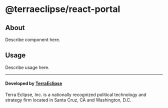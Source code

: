 @terraeclipse/react-portal
==========================

About
-----

Describe component here.

Usage
-----

Describe usage here.

- - -

#### Developed by [TerraEclipse](https://github.com/TerraEclipse)

Terra Eclipse, Inc. is a nationally recognized political technology and
strategy firm located in Santa Cruz, CA and Washington, D.C.
